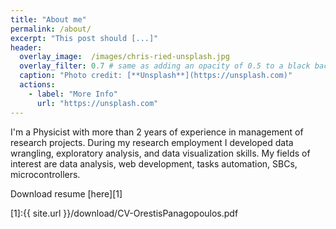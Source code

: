 ```yaml
---
title: "About me"
permalink: /about/
excerpt: "This post should [...]"
header:
  overlay_image:  /images/chris-ried-unsplash.jpg
  overlay_filter: 0.7 # same as adding an opacity of 0.5 to a black background
  caption: "Photo credit: [**Unsplash**](https://unsplash.com)"
  actions:
    - label: "More Info"
      url: "https://unsplash.com"
---
```


I'm a Physicist with more than 2 years of experience in management of research projects. During my research employment I developed data wrangling, exploratory analysis, and data visualization skills. My fields of interest are data analysis, web development, tasks automation, SBCs, microcontrollers.

Download resume [here][1]

[1]:{{ site.url }}/download/CV-OrestisPanagopoulos.pdf
